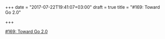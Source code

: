 +++
date = "2017-07-22T19:41:07+03:00"
draft = true
title = "#169: Toward Go 2.0"

+++

<p><a href="https://golangweekly.com/issues/169">#169: Toward Go 2.0</a></p>